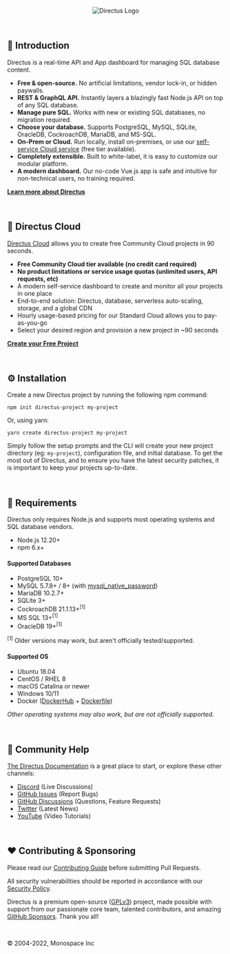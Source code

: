 <p align="center"><img alt="Directus Logo" src="https://user-images.githubusercontent.com/522079/158864859-0fbeae62-9d7a-4619-b35e-f8fa5f68e0c8.png"></p>

<br>

## 🐰 Introduction

Directus is a real-time API and App dashboard for managing SQL database content.

- **Free & open-source.** No artificial limitations, vendor lock-in, or hidden paywalls.
- **REST & GraphQL API.** Instantly layers a blazingly fast Node.js API on top of any SQL database.
- **Manage pure SQL.** Works with new or existing SQL databases, no migration required.
- **Choose your database.** Supports PostgreSQL, MySQL, SQLite, OracleDB, CockroachDB, MariaDB, and MS-SQL.
- **On-Prem or Cloud.** Run locally, install on-premises, or use our
  [self-service Cloud service](https://directus.io/pricing) (free tier available).
- **Completely extensible.** Built to white-label, it is easy to customize our modular platform.
- **A modern dashboard.** Our no-code Vue.js app is safe and intuitive for non-technical users, no training required.

**[Learn more about Directus](https://directus.io)**

<br>

## 🚀 Directus Cloud

[Directus Cloud](https://directus.io/pricing) allows you to create free Community Cloud projects in 90 seconds.

- **Free Community Cloud tier available (no credit card required)**
- **No product limitations or service usage quotas (unlimited users, API requests, etc)**
- A modern self-service dashboard to create and monitor all your projects in one place
- End-to-end solution: Directus, database, serverless auto-scaling, storage, and a global CDN
- Hourly usage-based pricing for our Standard Cloud allows you to pay-as-you-go
- Select your desired region and provision a new project in ~90 seconds

**[Create your Free Project](https://directus.cloud)**

<br>

## ⚙️ Installation

Create a new Directus project by running the following npm command:

```
npm init directus-project my-project
```

Or, using yarn:

```
yarn create directus-project my-project
```

Simply follow the setup prompts and the CLI will create your new project directory (eg: `my-project`), configuration
file, and initial database. To get the most out of Directus, and to ensure you have the latest security patches, it is
important to keep your projects up-to-date.

<br>

## 📌 Requirements

Directus only requires Node.js and supports most operating systems and SQL database vendors.

- Node.js 12.20+
- npm 6.x+

#### Supported Databases

- PostgreSQL 10+
- MySQL 5.7.8+ / 8+ (with
  [mysql_native_password](https://dev.mysql.com/doc/refman/8.0/en/upgrading-from-previous-series.html#upgrade-caching-sha2-password-compatible-connectors))
- MariaDB 10.2.7+
- SQLite 3+
- CockroachDB 21.1.13+<sup>[1]</sup>
- MS SQL 13+<sup>[1]</sup>
- OracleDB 19+<sup>[1]</sup>

<sup>[1]</sup> Older versions may work, but aren't officially tested/supported.

#### Supported OS

- Ubuntu 18.04
- CentOS / RHEL 8
- macOS Catalina or newer
- Windows 10/11
- Docker ([DockerHub](https://hub.docker.com/r/directus/directus) +
  [Dockerfile](https://github.com/directus/directus/blob/main/docker/Dockerfile))

_Other operating systems may also work, but are not officially supported._

<br>

## 🤔 Community Help

[The Directus Documentation](https://docs.directus.io) is a great place to start, or explore these other channels:

- [Discord](https://directus.chat) (Live Discussions)
- [GitHub Issues](https://github.com/directus/directus/issues) (Report Bugs)
- [GitHub Discussions](https://github.com/directus/directus/discussions) (Questions, Feature Requests)
- [Twitter](https://twitter.com/directus) (Latest News)
- [YouTube](https://www.youtube.com/c/DirectusVideos/featured) (Video Tutorials)

<br>

## ❤️ Contributing & Sponsoring

Please read our [Contributing Guide](./contributing.md) before submitting Pull Requests.

All security vulnerabilities should be reported in accordance with our
[Security Policy](https://docs.directus.io/contributing/introduction/#reporting-security-vulnerabilities).

Directus is a premium open-source ([GPLv3](./license)) project, made possible with support from our passionate core
team, talented contributors, and amazing [GitHub Sponsors](https://github.com/sponsors/directus). Thank you all!

<br>

© 2004-2022, Monospace Inc
